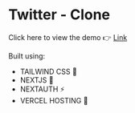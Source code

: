 # Twitter - Clone

Click here to view the demo 👉 [Link]()

Built using:

* TAILWIND CSS 🎨
* NEXTJS 🎉
* NEXTAUTH ⚡
* VERCEL HOSTING 🚀